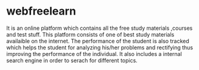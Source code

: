 # webfreelearn
It is an online platform which contains all the free study materials ,courses and test stuff. This platform consists of one of best study materials availaible on the internet. The performance of the student is also tracked which helps the student for analyzing his/her problems and rectifying thus improving the performance of the individual. It also includes a internal search engine in order to serach for different topics.
